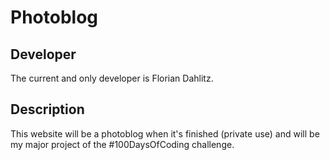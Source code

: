 # Photoblog

## Developer
The current and only developer is Florian Dahlitz.

## Description
This website will be a photoblog when it's finished (private use) and will be my major project of the #100DaysOfCoding challenge.
